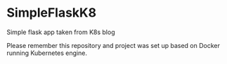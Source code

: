 # SimpleFlaskK8
Simple flask app taken from K8s blog

Please remember this repository and project was set up based on Docker running Kubernetes engine.
